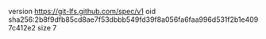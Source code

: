 version https://git-lfs.github.com/spec/v1
oid sha256:2b8f9dfb85cd8ae7f53dbbb549fd39f8a056fa6faa996d531f2b1e4097c412e2
size 7
